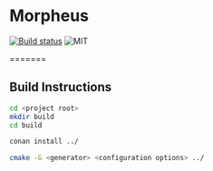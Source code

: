 # Morpheus

[![Build status](https://ci.appveyor.com/api/projects/status/c4fd0kxw0u0wm0t5/branch/master?svg=true)](https://ci.appveyor.com/project/Twon/morpheus/branch/master)
![MIT](https://img.shields.io/badge/license-MIT-blue.svg)

=======

## Build Instructions

```bash
cd <project root>
mkdir build
cd build

conan install ../

cmake -G <generator> <configuration options> ../ 
```